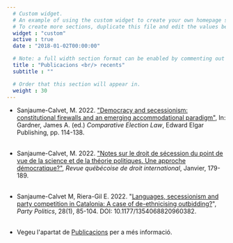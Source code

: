 ```yaml
---
  # Custom widget.
  # An example of using the custom widget to create your own homepage section.
  # To create more sections, duplicate this file and edit the values below as desired.
  widget : "custom"
  active : true
  date : "2018-01-02T00:00:00"

  # Note: a full width section format can be enabled by commenting out the `title` and `subtitle` with a `#`.
  title : "Publicacions <br/> recents"
  subtitle : ""

  # Order that this section will appear in.
  weight : 30
---
```


* Sanjaume-Calvet, M. 2022. ["Democracy and secessionism: constitutional firewalls and an emerging accommodational paradigm"](https://www.e-elgar.com/shop/gbp/comparative-election-law-9781788119016.html), In: Gardner, James A. (ed.) *Comparative Election Law*, Edward Elgar Publishing, pp. 114-138.<br/><br/>

* Sanjaume-Calvet, M. 2022. ["Notes sur le droit de sécession du point de vue de la science et de la théorie politiques. Une approche démocratique?"](https://www.sqdi.org/fr/notes-sur-le-droit-de-secession-du-point-de-vue-de-la-science-et-de-la-theorie-politiques-une-approche-democratique/), *Revue québécoise de droit international*, Janvier, 179-189.<br/><br/>

* Sanjaume-Calvet M, Riera-Gil E. 2022. "[Languages, secessionism and party competition in Catalonia: A case of de-ethnicising outbidding?](https://www.google.com/url?q=https%3A%2F%2Fjournals.sagepub.com%2Fdoi%2Ffull%2F10.1177%2F1354068820960382&sa=D&sntz=1&usg=AFQjCNFYi0bMWsiP3WBkwILTanktPMEVpA)", *Party Politics*, 28(1), 85-104.   DOI: 10.1177/1354068820960382.<br/><br/>

* Vegeu l'apartat de [Publicacions](/Publications/) per a més informació.<br/><br/>

